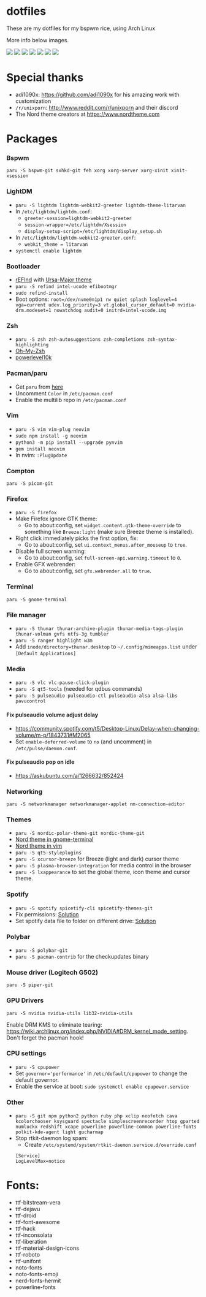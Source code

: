 # dotfiles

These are my dotfiles for my bspwm rice, using Arch Linux

More info below images.

![](https://i.imgur.com/7zpJ2LV.png )
![](https://i.imgur.com/SyDqUAx.png )
![](https://i.imgur.com/J96wPsY.png )
![](https://i.imgur.com/zbRIV7P.png )
![](https://i.imgur.com/lJjJqPO.png )
![](https://i.imgur.com/tzLfn8v.png )
![](https://i.imgur.com/msiNUed.png )

# Special thanks

* adi1090x: https://github.com/adi1090x for his amazing work with customization
* `/r/unixporn`: http://www.reddit.com/r/unixporn and their discord
* The Nord theme creators at https://www.nordtheme.com

# Packages
### Bspwm
`paru -S bspwm-git sxhkd-git feh xorg xorg-server xorg-xinit xinit-xsession`

### LightDM
* `paru -S lightdm lightdm-webkit2-greeter lightdm-theme-litarvan`
* In `/etc/lightdm/lightdm.conf`:
	* `greeter-session=lightdm-webkit2-greeter`
	* `session-wrapper=/etc/lightdm/Xsession`
	* `display-setup-script=/etc/lightdm/display_setup.sh`
* In `/etc/lightdm/lightdm-webkit2-greeter.conf`:
	* `webkit_theme = litarvan`
* `systemctl enable lightdm`

### Bootloader
* [rEFInd](https://wiki.archlinux.org/index.php/REFInd) with [Ursa-Major theme](https://github.com/kgoettler/ursamajor-rEFInd)
* `paru -S refind intel-ucode efibootmgr`
* `sudo refind-install`
* Boot options: `root=/dev/nvme0n1p1 rw quiet splash loglevel=4 vga=current udev.log_priority=3 vt.global_cursor_default=0 nvidia-drm.modeset=1 nowatchdog audit=0 initrd=intel-ucode.img`

### Zsh
* `paru -S zsh zsh-autosuggestions zsh-completions zsh-syntax-highlighting`
* [Oh-My-Zsh](https://github.com/ohmyzsh/ohmyzsh)
* [powerlevel10k](https://github.com/romkatv/powerlevel10k#get-started)

### Pacman/paru
* Get `paru` from [here](https://github.com/Morganamilo/paru)
* Uncomment `Color` in `/etc/pacman.conf`
* Enable the multilib repo in `/etc/pacman.conf`

### Vim
* `paru -S vim vim-plug neovim`
* `sudo npm install -g neovim`
* `python3 -m pip install --upgrade pynvim`
* `gem install neovim`
* In nvim: `:PlugUpdate`

### Compton
`paru -S picom-git`

### Firefox
* `paru -S firefox`
* Make Firefox ignore GTK theme:
	* Go to about:config, set `widget.content.gtk-theme-override` to something like `Breeze:light` (make sure Breeze theme is installed).
* Right click immediately picks the first option, fix:
	* Go to about:config, set `ui.context_menus.after_mouseup` to `true`.
* Disable full screen warning: 
	* Go to about:config, set `full-screen-api.warning.timeout` to `0`.
* Enable GFX webrender:
	* Go to about:config, set `gfx.webrender.all` to `true`.
### Terminal
`paru -S gnome-terminal` 

### File manager
* `paru -S thunar thunar-archive-plugin thunar-media-tags-plugin thunar-volman gvfs ntfs-3g tumbler`
* `paru -S ranger highlight w3m`
* Add `inode/directory=thunar.desktop` to `~/.config/mimeapps.list` under `[Default Applications]` 

### Media
* `paru -S vlc vlc-pause-click-plugin`
* `paru -S qt5-tools` (needed for qdbus commands)
* `paru -S pulseaudio pulseaudio-ctl pulseaudio-alsa alsa-libs pavucontrol`

#### Fix pulseaudio volume adjust delay
* https://community.spotify.com/t5/Desktop-Linux/Delay-when-changing-volume/m-p/1843731#M2065
* Set `enable-deferred-volume` to `no` (and uncomment) in `/etc/pulse/daemon.conf`. 

#### Fix pulseaudio pop on idle
* https://askubuntu.com/a/1266632/852424

### Networking
`paru -S networkmanager networkmanager-applet nm-connection-editor`

### Themes
* `paru -S nordic-polar-theme-git nordic-theme-git`
* [Nord theme in gnome-terminal](https://github.com/arcticicestudio/nord-gnome-terminal)
* [Nord theme in vim](https://github.com/arcticicestudio/nord-vim)
* `paru -S qt5-styleplugins`
* `paru -S xcursor-breeze` for Breeze (light and dark) cursor theme
* `paru -S plasma-browser-integration` for media control in the browser
* `paru -S lxappearance` to set the global theme, icon theme and cursor theme.

### Spotify
* `paru -S spotify spicetify-cli spicetify-themes-git`
* Fix permissions: [Solution](https://github.com/khanhas/spicetify-cli/wiki/Installation#spotify-installed-from-aur)
* Set spotify data file to folder on different drive: [Solution](https://community.spotify.com/t5/Desktop-Linux/Spotify-downloads-to-the-wrong-folder/m-p/4854706/highlight/true#M19161)

### Polybar
* `paru -S polybar-git`
* `paru -S pacman-contrib` for the checkupdates binary

### Mouse driver (Logitech G502)
`paru -S piper-git`

### GPU Drivers
`paru -S nvidia nvidia-utils lib32-nvidia-utils`

Enable DRM KMS to eliminate tearing: https://wiki.archlinux.org/index.php/NVIDIA#DRM_kernel_mode_setting.
Don't forget the pacman hook!

### CPU settings
* `paru -S cpupower`
* Set `governor='performance'` in `/etc/default/cpupower` to change the default governor.
* Enable the service at boot: `sudo systemctl enable cpupower.service`

### Other
* `paru -S git npm python2 python ruby php xclip neofetch cava kcolorchooser ksysguard spectacle simplescreenrecorder htop gparted numlockx redshift xcape powerline powerline-common powerline-fonts polkit-kde-agent light gucharmap`
* Stop rtkit-daemon log spam: 
	* Create `/etc/systemd/system/rtkit-daemon.service.d/override.conf`
	```
	[Service]
	LogLevelMax=notice
	```
# Fonts:
* ttf-bitstream-vera 
* ttf-dejavu 
* ttf-droid 
* ttf-font-awesome 
* ttf-hack
* ttf-inconsolata
* ttf-liberation 
* ttf-material-design-icons
* ttf-roboto
* ttf-unifont
* noto-fonts
* noto-fonts-emoji
* nerd-fonts-hermit
* powerline-fonts
